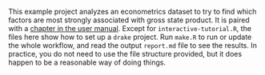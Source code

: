 This example project analyzes an econometrics dataset to try to find which factors are most strongly associated with gross state product. It is paired with a [chapter in the user manual](https://books.ropensci.org/drake/gsp.html). Except for `interactive-tutorial.R`, the files here show how to set up a `drake` project. Run `make.R` to run or update the whole workflow, and read the output `report.md` file to see the results. In practice, you do not need to use the file structure provided, but it does happen to be a reasonable way of doing things.
